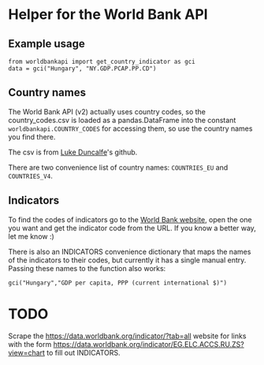 # Helper for the World Bank API


## Example usage

```
from worldbankapi import get_country_indicator as gci
data = gci("Hungary", "NY.GDP.PCAP.PP.CD")
```

## Country names

The World Bank API (v2) actually uses country codes, so the country_codes.csv is loaded as
a pandas.DataFrame into the constant `worldbankapi.COUNTRY_CODES` for accessing them, so use the country names you find there.

The csv is from [Luke Duncalfe](https://raw.githubusercontent.com/lukes/ISO-3166-Countries-with-Regional-Codes/master/all/all.csv)'s github.

There are two convenience list of country names: `COUNTRIES_EU` and
`COUNTRIES_V4`.

## Indicators

To find the codes of indicators go to the [World Bank
website](https://data.worldbank.org/indicator/?tab=all), open the one you want
and get the indicator code from the URL. If you know a better way, let me know
:)

There is also an INDICATORS convenience dictionary that maps the names of the
indicators to their codes, but currently it has a single manual entry. Passing
these names to the function also works:

```
gci("Hungary","GDP per capita, PPP (current international $)")
```

# TODO

Scrape the https://data.worldbank.org/indicator/?tab=all website for links with
the form https://data.worldbank.org/indicator/EG.ELC.ACCS.RU.ZS?view=chart to
fill out INDICATORS.
